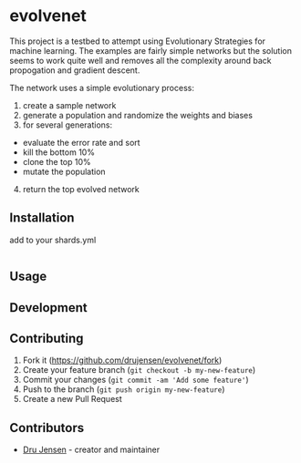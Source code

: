 # evolvenet

This project is a testbed to attempt using Evolutionary Strategies for machine learning.  The examples are fairly simple networks but the solution seems to work quite well and removes all the complexity around back propogation and gradient descent.

The network uses a simple evolutionary process:
1. create a sample network
2. generate a population and randomize the weights and biases
3. for several generations:
  - evaluate the error rate and sort
  - kill the bottom 10%
  - clone the top 10%
  - mutate the population
4. return the top evolved network

## Installation

add to your shards.yml
```

```

## Usage


## Development


## Contributing

1. Fork it (<https://github.com/drujensen/evolvenet/fork>)
2. Create your feature branch (`git checkout -b my-new-feature`)
3. Commit your changes (`git commit -am 'Add some feature'`)
4. Push to the branch (`git push origin my-new-feature`)
5. Create a new Pull Request

## Contributors

- [Dru Jensen](https://github.com/drujensen) - creator and maintainer
